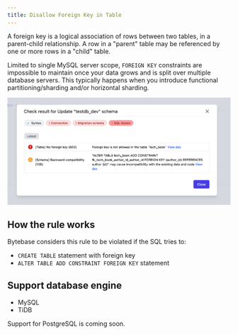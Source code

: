 ```yaml
---
title: Disallow Foreign Key in Table
---
```


A foreign key is a logical association of rows between two tables, in a parent-child relationship. A row in a "parent" table may be referenced by one or more rows in a "child" table.

Limited to single MySQL server scope, `FOREIGN KEY` constraints are impossible to maintain once your data grows and is split over multiple database servers. This typically happens when you introduce functional partitioning/sharding and/or horizontal sharding.

![schema-review-table-no-fk](/static/docs/schema-review-table-no-fk.webp)

## How the rule works

Bytebase considers this rule to be violated if the SQL tries to:

- `CREATE TABLE` statement with foreign key
- `ALTER TABLE ADD CONSTRAINT FOREIGN KEY` statement

## Support database engine

- MySQL
- TiDB

Support for PostgreSQL is coming soon.
